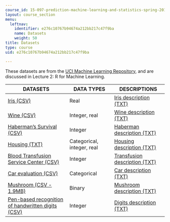 ```yaml
---
course_id: 15-097-prediction-machine-learning-and-statistics-spring-2012
layout: course_section
menu:
  leftnav:
    identifier: e276c10767b94674a212bb217c47f9ba
    name: Datasets
    weight: 50
title: Datasets
type: course
uid: e276c10767b94674a212bb217c47f9ba

---
```


These datasets are from the [UCI Machine Learning Repository](https://archive.ics.uci.edu/ml/index.php), and are discussed in Lecture 2: R for Machine Learning.

| DATASETS | DATA TYPES | DESCRIPTIONS |
| --- | --- | --- |
| [Iris (CSV)](/coursemedia/15-097-prediction-machine-learning-and-statistics-spring-2012/89d88c5528513adc4002a1618ce2efb0_iris.csv) | Real | [Iris description (TXT)](./resolveuid/31f9cdf90c2815829196d63bb1081ba1) |
| [Wine (CSV)](/coursemedia/15-097-prediction-machine-learning-and-statistics-spring-2012/bb222ea44cb14f4d9f8729328cd08a21_wine.csv) | Integer, real | [Wine description (TXT)](./resolveuid/195aef8a9332ab8039231d4c96e6dea1) |
| [Haberman’s Survival (CSV)](/coursemedia/15-097-prediction-machine-learning-and-statistics-spring-2012/175026784438565323909373d4c06c1f_haberman.csv) | Integer | [Haberman description (TXT)](./resolveuid/44d1e85bec996f6fd6dac0cc77e7d23f) |
| [Housing (TXT)](./resolveuid/95bc584e411a014b3ac1cbe9c9b557c5) | Categorical, integer, real | [Housing description (TXT)](./resolveuid/816d94fe6f3f34e665286e69f52c6c70) |
| [Blood Transfusion Service Center (CSV)](/coursemedia/15-097-prediction-machine-learning-and-statistics-spring-2012/17393a17fc4571c2d19a6fd3711f62aa_transfusion.csv) | Integer | [Transfusion description (TXT)](./resolveuid/11362c491905bb50be248e9ea77987d2) |
| [Car evaluation (CSV)](/coursemedia/15-097-prediction-machine-learning-and-statistics-spring-2012/1aff454b4ae1f3b5c4bbae94375e6c56_careval.csv) | Categorical | [Car description (TXT)](./resolveuid/65cc8232926ddcbfb7dbd30e67679229) |
| [Mushroom (CSV - 1.9MB)](/coursemedia/15-097-prediction-machine-learning-and-statistics-spring-2012/d5bb546fc188fe4f724edce804d9578e_mushroom.csv) | Binary | [Mushroom description (TXT)](./resolveuid/574a3672c66d4f4004ef6e5c5342b355) |
| [Pen-based recognition of handwritten digits (CSV)](/coursemedia/15-097-prediction-machine-learning-and-statistics-spring-2012/7241de160a5eef073d625853383b61ed_digits.csv) | Integer | [Digits description (TXT)](./resolveuid/d1cfd95258db2d252fd921b39805907d)